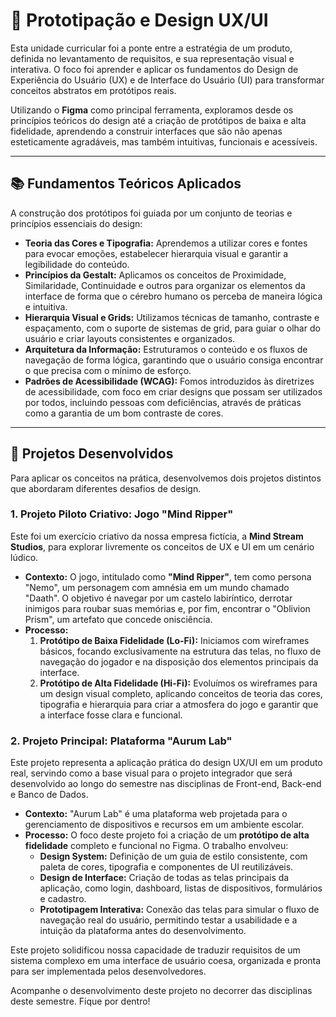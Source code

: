 # 🎨 Prototipação e Design UX/UI

Esta unidade curricular foi a ponte entre a estratégia de um produto, definida no levantamento de requisitos, e sua representação visual e interativa. O foco foi aprender e aplicar os fundamentos do Design de Experiência do Usuário (UX) e de Interface do Usuário (UI) para transformar conceitos abstratos em protótipos reais.

Utilizando o **Figma** como principal ferramenta, exploramos desde os princípios teóricos do design até a criação de protótipos de baixa e alta fidelidade, aprendendo a construir interfaces que são não apenas esteticamente agradáveis, mas também intuitivas, funcionais e acessíveis.

---

## 📚 Fundamentos Teóricos Aplicados

A construção dos protótipos foi guiada por um conjunto de teorias e princípios essenciais do design:

*   **Teoria das Cores e Tipografia:** Aprendemos a utilizar cores e fontes para evocar emoções, estabelecer hierarquia visual e garantir a legibilidade do conteúdo.
*   **Princípios da Gestalt:** Aplicamos os conceitos de Proximidade, Similaridade, Continuidade e outros para organizar os elementos da interface de forma que o cérebro humano os perceba de maneira lógica e intuitiva.
*   **Hierarquia Visual e Grids:** Utilizamos técnicas de tamanho, contraste e espaçamento, com o suporte de sistemas de grid, para guiar o olhar do usuário e criar layouts consistentes e organizados.
*   **Arquitetura da Informação:** Estruturamos o conteúdo e os fluxos de navegação de forma lógica, garantindo que o usuário consiga encontrar o que precisa com o mínimo de esforço.
*   **Padrões de Acessibilidade (WCAG):** Fomos introduzidos às diretrizes de acessibilidade, com foco em criar designs que possam ser utilizados por todos, incluindo pessoas com deficiências, através de práticas como a garantia de um bom contraste de cores.

---

## 🚀 Projetos Desenvolvidos

Para aplicar os conceitos na prática, desenvolvemos dois projetos distintos que abordaram diferentes desafios de design.

### 1. Projeto Piloto Criativo: Jogo "Mind Ripper"

Este foi um exercício criativo da nossa empresa fictícia, a **Mind Stream Studios**, para explorar livremente os conceitos de UX e UI em um cenário lúdico.

*   **Contexto:** O jogo, intitulado como **"Mind Ripper"**, tem como persona "Nemo", um personagem com amnésia em um mundo chamado "Daath". O objetivo é navegar por um castelo labiríntico, derrotar inimigos para roubar suas memórias e, por fim, encontrar o "Oblivion Prism", um artefato que concede onisciência.
*   **Processo:**
    1.  **Protótipo de Baixa Fidelidade (Lo-Fi):** Iniciamos com wireframes básicos, focando exclusivamente na estrutura das telas, no fluxo de navegação do jogador e na disposição dos elementos principais da interface.
    2.  **Protótipo de Alta Fidelidade (Hi-Fi):** Evoluímos os wireframes para um design visual completo, aplicando conceitos de teoria das cores, tipografia e hierarquia para criar a atmosfera do jogo e garantir que a interface fosse clara e funcional.

### 2. Projeto Principal: Plataforma "Aurum Lab"

Este projeto representa a aplicação prática do design UX/UI em um produto real, servindo como a base visual para o projeto integrador que será desenvolvido ao longo do semestre nas disciplinas de Front-end, Back-end e Banco de Dados.

*   **Contexto:** "Aurum Lab" é uma plataforma web projetada para o gerenciamento de dispositivos e recursos em um ambiente escolar.
*   **Processo:** O foco deste projeto foi a criação de um **protótipo de alta fidelidade** completo e funcional no Figma. O trabalho envolveu:
    *   **Design System:** Definição de um guia de estilo consistente, com paleta de cores, tipografia e componentes de UI reutilizáveis.
    *   **Design de Interface:** Criação de todas as telas principais da aplicação, como login, dashboard, listas de dispositivos, formulários e cadastro.
    *   **Prototipagem Interativa:** Conexão das telas para simular o fluxo de navegação real do usuário, permitindo testar a usabilidade e a intuição da plataforma antes do desenvolvimento.

Este projeto solidificou nossa capacidade de traduzir requisitos de um sistema complexo em uma interface de usuário coesa, organizada e pronta para ser implementada pelos desenvolvedores.

Acompanhe o desenvolvimento deste projeto no decorrer das disciplinas deste semestre. Fique por dentro!